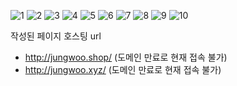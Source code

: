 ![1](https://user-images.githubusercontent.com/55908720/153747374-89f8b02e-4567-4e34-9db1-cc994f43f399.png)
![2](https://user-images.githubusercontent.com/55908720/153747379-4de3d3d0-4bed-4114-965f-ed7482ca9200.png)
![3](https://user-images.githubusercontent.com/55908720/153747384-c2bf41d6-d842-480e-a7ce-d856a0271360.png)
![4](https://user-images.githubusercontent.com/55908720/153747387-e84ac7a6-cdb4-4a2f-92f5-807df8d5254b.png)
![5](https://user-images.githubusercontent.com/55908720/153747395-13c76bd3-1ac2-4184-b6a5-4d24b09338a5.png)
![6](https://user-images.githubusercontent.com/55908720/153747400-485bc46b-4945-4c97-ac9b-7f1dd8a6d2c0.png)
![7](https://user-images.githubusercontent.com/55908720/153747403-547f72f7-2740-4799-98a8-20d518333b61.png)
![8](https://user-images.githubusercontent.com/55908720/153747405-f0119a30-cb6d-471e-9ca9-1149ac985389.png)
![9](https://user-images.githubusercontent.com/55908720/153747407-abef01f8-dde0-4c9a-a08d-0f82fc49b2fd.png)
![10](https://user-images.githubusercontent.com/55908720/153747410-8b6f8810-719f-4dae-abf3-a30e28194f34.png)

작성된 페이지 호스팅 url
- http://jungwoo.shop/ (도메인 만료로 현재 접속 불가)
- http://jungwoo.xyz/ (도메인 만료로 현재 접속 불가)
